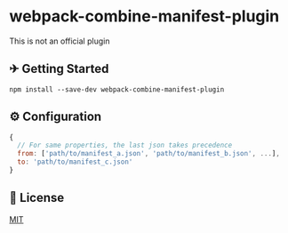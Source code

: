 # webpack-combine-manifest-plugin

This is not an official plugin

## ✈ Getting Started

```console
npm install --save-dev webpack-combine-manifest-plugin
```

## ⚙ Configuration

```js
{
  // For same properties, the last json takes precedence
  from: ['path/to/manifest_a.json', 'path/to/manifest_b.json', ...],
  to: 'path/to/manifest_c.json'
}
```

## 📕 License

[MIT](./LICENSE)
